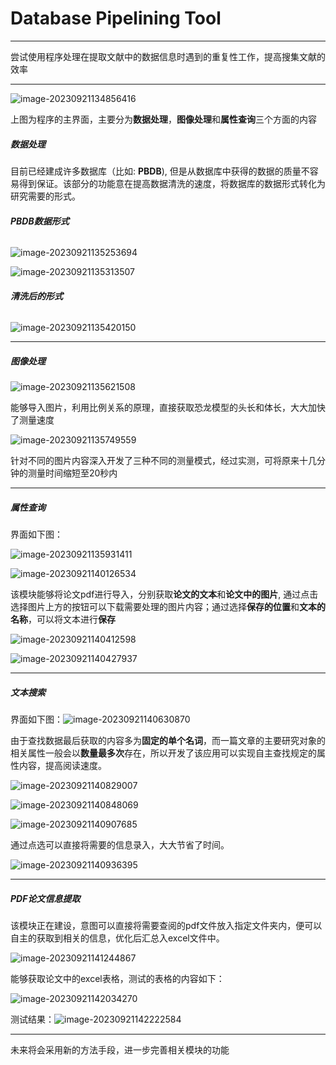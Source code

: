 # 			Database Pipelining Tool

---

尝试使用程序处理在提取文献中的数据信息时遇到的重复性工作，提高搜集文献的效率

---

![image-20230921134856416](F:\PycharmProjects\Database-pipelining-tool\figure\image-20230921134856416.png)

上图为程序的主界面，主要分为**数据处理**，**图像处理**和**属性查询**三个方面的内容

##### 数据处理

目前已经建成许多数据库（比如: **PBDB**), 但是从数据库中获得的数据的质量不容易得到保证。该部分的功能意在提高数据清洗的速度，将数据库的数据形式转化为研究需要的形式。

###### **PBDB数据形式**

![image-20230921135253694](F:\PycharmProjects\Database-pipelining-tool\figure\image-20230921135253694.png)

![image-20230921135313507](F:\PycharmProjects\Database-pipelining-tool\figure\image-20230921135313507.png)

###### **清洗后的形式**

![image-20230921135420150](F:\PycharmProjects\Database-pipelining-tool\figure\image-20230921135420150.png)

---

##### 图像处理

![image-20230921135621508](F:\PycharmProjects\Database-pipelining-tool\figure\image-20230921135621508.png)

能够导入图片，利用比例关系的原理，直接获取恐龙模型的头长和体长，大大加快了测量速度

![image-20230921135749559](F:\PycharmProjects\Database-pipelining-tool\figure\image-20230921135749559.png)

针对不同的图片内容深入开发了三种不同的测量模式，经过实测，可将原来十几分钟的测量时间缩短至20秒内

---

##### 属性查询

界面如下图：

![image-20230921135931411](F:\PycharmProjects\Database-pipelining-tool\figure\image-20230921135931411.png)

![image-20230921140126534](F:\PycharmProjects\Database-pipelining-tool\figure\image-20230921140126534.png)

该模块能够将论文pdf进行导入，分别获取**论文的文本**和**论文中的图片**, 通过点击选择图片上方的按钮可以下载需要处理的图片内容；通过选择**保存的位置**和**文本的名称**，可以将文本进行**保存**

![image-20230921140412598](F:\PycharmProjects\Database-pipelining-tool\figure\image-20230921140412598.png)

![image-20230921140427937](F:\PycharmProjects\Database-pipelining-tool\figure\image-20230921140427937.png)

---

##### 文本搜索

界面如下图：![image-20230921140630870](F:\PycharmProjects\Database-pipelining-tool\figure\image-20230921140630870.png)

由于查找数据最后获取的内容多为**固定的单个名词**，而一篇文章的主要研究对象的相关属性一般会以**数量最多次**存在，所以开发了该应用可以实现自主查找规定的属性内容，提高阅读速度。

![image-20230921140829007](F:\PycharmProjects\Database-pipelining-tool\figure\image-20230921140829007.png)

![image-20230921140848069](F:\PycharmProjects\Database-pipelining-tool\figure\image-20230921140848069.png)

![image-20230921140907685](F:\PycharmProjects\Database-pipelining-tool\figure\image-20230921140907685.png)

通过点选可以直接将需要的信息录入，大大节省了时间。

![image-20230921140936395](F:\PycharmProjects\Database-pipelining-tool\figure\image-20230921140936395.png)

---

##### PDF论文信息提取

该模块正在建设，意图可以直接将需要查阅的pdf文件放入指定文件夹内，便可以自主的获取到相关的信息，优化后汇总入excel文件中。

![image-20230921141244867](F:\PycharmProjects\Database-pipelining-tool\figure\image-20230921141244867.png)

能够获取论文中的excel表格，测试的表格的内容如下：

![image-20230921142034270](F:\PycharmProjects\Database-pipelining-tool\figure\image-20230921142034270.png)

测试结果：![image-20230921142222584](F:\PycharmProjects\Database-pipelining-tool\figure\image-20230921142222584.png)

-----

未来将会采用新的方法手段，进一步完善相关模块的功能